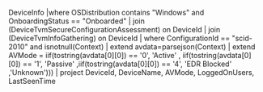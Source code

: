 DeviceInfo
|where OSDistribution contains "Windows" and OnboardingStatus ==  "Onboarded"
| join (DeviceTvmSecureConfigurationAssessment)
on DeviceId
| join (DeviceTvmInfoGathering)
on DeviceId
| where ConfigurationId == "scid-2010" and isnotnull(Context)
| extend avdata=parsejson(Context)
| extend AVMode = iif(tostring(avdata[0][0]) == '0', 'Active' , iif(tostring(avdata[0][0]) == '1', 'Passive' ,iif(tostring(avdata[0][0]) == '4', 'EDR Blocked' ,'Unknown')))
| project DeviceId, DeviceName, AVMode, LoggedOnUsers, LastSeenTime
